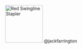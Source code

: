 <img src="https://jackfarrington.com/red_swingline_stapler.jpg" alt="Red Swingline Stapler" width="120"/>
@jackfarrington
